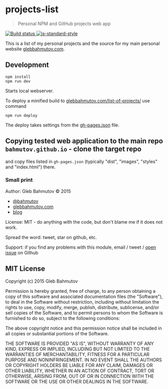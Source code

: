 # projects-list

> Personal NPM and GitHub projects web app

[![Build status][list-of-projects-ci-image] ][list-of-projects-ci-url]
[![js-standard-style](https://img.shields.io/badge/code%20style-standard-brightgreen.svg)](http://standardjs.com/)

This is a list of my personal projects and the source for my main personal
website [glebbahmutov.com](http://glebbahmutov.com/).

## Development

    npm install
    npm run dev

Starts local webserver.

To deploy a minified build to [glebbahmutov.com/list-of-projects/](http://glebbahmutov.com/list-of-projects/)
use command

    npm run deploy

The deploy takes settings from the [gh-pages.json](gh-pages.json) file.

## Copying tested web application to the main repo `bahmutov.github.io` - clone the target repo
and copy files listed in `gh-pages.json` (typically "dist", "images", "styles" and "index.html") there.

### Small print

Author: Gleb Bahmutov &copy; 2015

* [@bahmutov](https://twitter.com/bahmutov)
* [glebbahmutov.com](http://glebbahmutov.com)
* [blog](http://glebbahmutov.com/blog/)

License: MIT - do anything with the code, but don't blame me if it does not work.

Spread the word: tweet, star on github, etc.

Support: if you find any problems with this module, email / tweet /
[open issue](https://github.com/bahmutov/list-of-projects/issues) on Github

## MIT License

Copyright (c) 2015 Gleb Bahmutov

Permission is hereby granted, free of charge, to any person
obtaining a copy of this software and associated documentation
files (the "Software"), to deal in the Software without
restriction, including without limitation the rights to use,
copy, modify, merge, publish, distribute, sublicense, and/or sell
copies of the Software, and to permit persons to whom the
Software is furnished to do so, subject to the following
conditions:

The above copyright notice and this permission notice shall be
included in all copies or substantial portions of the Software.

THE SOFTWARE IS PROVIDED "AS IS", WITHOUT WARRANTY OF ANY KIND,
EXPRESS OR IMPLIED, INCLUDING BUT NOT LIMITED TO THE WARRANTIES
OF MERCHANTABILITY, FITNESS FOR A PARTICULAR PURPOSE AND
NONINFRINGEMENT. IN NO EVENT SHALL THE AUTHORS OR COPYRIGHT
HOLDERS BE LIABLE FOR ANY CLAIM, DAMAGES OR OTHER LIABILITY,
WHETHER IN AN ACTION OF CONTRACT, TORT OR OTHERWISE, ARISING
FROM, OUT OF OR IN CONNECTION WITH THE SOFTWARE OR THE USE OR
OTHER DEALINGS IN THE SOFTWARE.

[list-of-projects-ci-image]: https://travis-ci.org/bahmutov/list-of-projects.png?branch=master
[list-of-projects-ci-url]: https://travis-ci.org/bahmutov/list-of-projects
[list-of-projects-dependencies-image]: https://david-dm.org/bahmutov/list-of-projects.png
[list-of-projects-dependencies-url]: https://david-dm.org/bahmutov/list-of-projects
[list-of-projects-devdependencies-image]: https://david-dm.org/bahmutov/list-of-projects/dev-status.png
[list-of-projects-devdependencies-url]: https://david-dm.org/bahmutov/list-of-projects#info=devDependencies
